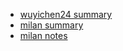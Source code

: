 - [wuyichen24 summary](https://docs.google.com/document/d/1Tdf0UQRKcqGrslOfsdmzUhpslkbSvi4BTwYcojH2G8A/edit#heading=h.m80j7ftezb36)
- [milan summary](https://newsletter.techworld-with-milan.com/p/what-i-learned-from-the-book-designing)
- [milan notes](https://milan-milanovic.notion.site/Designing-Data-Intensive-Applications-Notes-by-Dr-Milan-Milanovic-1ac22f7b9a5f80eda8a0ebff46919989)